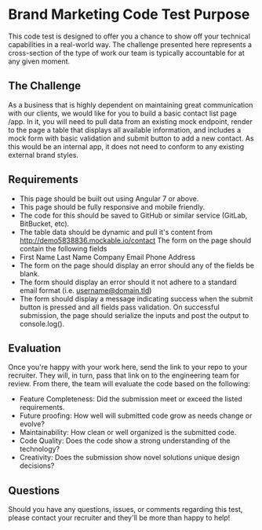 # Brand Marketing Code Test Purpose

This code test is designed to offer you a chance to show off your technical
capabilities in a real-world way. The challenge presented here represents a
cross-section of the type of work our team is typically accountable for at any
given moment.

## The Challenge

As a business that is highly dependent on maintaining great communication with
our clients, we would like for you to build a basic contact list page /app. In
it, you will need to pull data from an existing mock endpoint, render to the
page a table that displays all available information, and includes a mock form
with basic validation and submit button to add a new contact. As this would be
an internal app, it does not need to conform to any existing external brand
styles.

## Requirements

 - This page should be built out using Angular 7 or above.
 - This page should be fully responsive and mobile friendly.
 - The code for this should be saved to GitHub or similar service (GitLab, BitBucket, etc).
 - The table data should be dynamic and pull it's content from http://demo5838836.mockable.io/contact The form on the page should contain the following fields
 - First Name Last Name Company Email Phone Address
 - The form on the page should display an error should any of the fields be blank.
 - The form should display an error should it not adhere to a standard email format (i.e. username@domain.tld)
 - The form should display a message indicating success when the submit button is pressed and all fields pass validation. On successful submission, the page should serialize the inputs and post the output to console.log().

## Evaluation

Once you're happy with your work here, send the link to your repo to your recruiter. They will, in turn, pass that link on to the engineering team for review. From there, the team will evaluate the code based on the following:

 - Feature Completeness: Did the submission meet or exceed the listed requirements. 
 - Future proofing: How well will submitted code grow as needs change or evolve? 
 - Maintainability: How clean or well organized is the submitted code.
 - Code Quality: Does the code show a strong understanding of the technology? 
 - Creativity: Does the submission show novel solutions unique design decisions?

## Questions

Should you have any questions, issues, or comments regarding this test, please contact your recruiter and they'll be more than happy to help!
